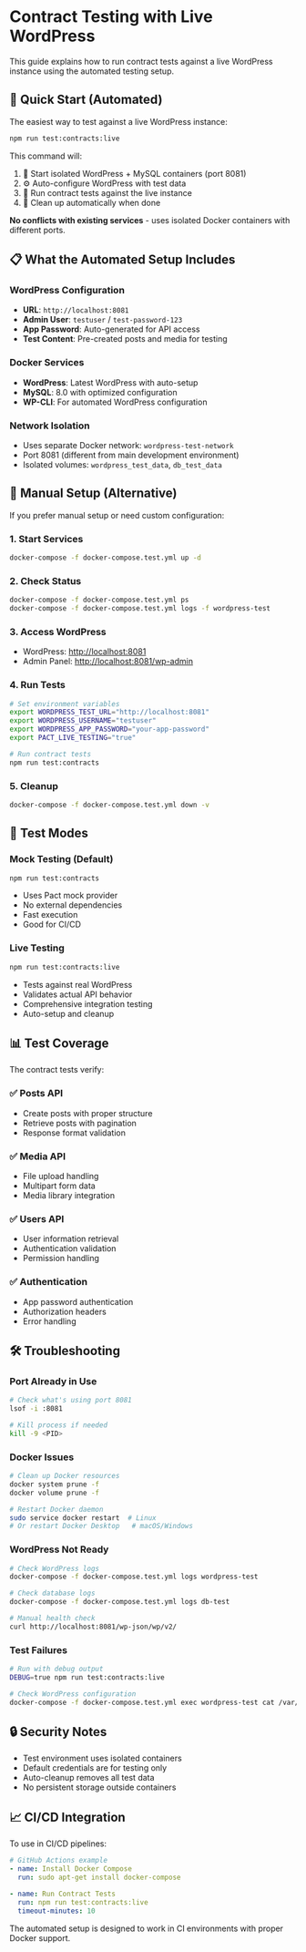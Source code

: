 # Contract Testing with Live WordPress

This guide explains how to run contract tests against a live WordPress instance using the automated testing setup.

## 🚀 Quick Start (Automated)

The easiest way to test against a live WordPress instance:

```bash
npm run test:contracts:live
```

This command will:

1. 🐳 Start isolated WordPress + MySQL containers (port 8081)
2. ⚙️ Auto-configure WordPress with test data
3. 🧪 Run contract tests against the live instance
4. 🧹 Clean up automatically when done

**No conflicts with existing services** - uses isolated Docker containers with different ports.

## 📋 What the Automated Setup Includes

### WordPress Configuration

- **URL**: `http://localhost:8081`
- **Admin User**: `testuser` / `test-password-123`
- **App Password**: Auto-generated for API access
- **Test Content**: Pre-created posts and media for testing

### Docker Services

- **WordPress**: Latest WordPress with auto-setup
- **MySQL**: 8.0 with optimized configuration
- **WP-CLI**: For automated WordPress configuration

### Network Isolation

- Uses separate Docker network: `wordpress-test-network`
- Port 8081 (different from main development environment)
- Isolated volumes: `wordpress_test_data`, `db_test_data`

## 🔧 Manual Setup (Alternative)

If you prefer manual setup or need custom configuration:

### 1. Start Services

```bash
docker-compose -f docker-compose.test.yml up -d
```

### 2. Check Status

```bash
docker-compose -f docker-compose.test.yml ps
docker-compose -f docker-compose.test.yml logs -f wordpress-test
```

### 3. Access WordPress

- WordPress: <http://localhost:8081>
- Admin Panel: <http://localhost:8081/wp-admin>

### 4. Run Tests

```bash
# Set environment variables
export WORDPRESS_TEST_URL="http://localhost:8081"
export WORDPRESS_USERNAME="testuser"
export WORDPRESS_APP_PASSWORD="your-app-password"
export PACT_LIVE_TESTING="true"

# Run contract tests
npm run test:contracts
```

### 5. Cleanup

```bash
docker-compose -f docker-compose.test.yml down -v
```

## 🧪 Test Modes

### Mock Testing (Default)

```bash
npm run test:contracts
```

- Uses Pact mock provider
- No external dependencies
- Fast execution
- Good for CI/CD

### Live Testing

```bash
npm run test:contracts:live
```

- Tests against real WordPress
- Validates actual API behavior
- Comprehensive integration testing
- Auto-setup and cleanup

## 📊 Test Coverage

The contract tests verify:

### ✅ Posts API

- Create posts with proper structure
- Retrieve posts with pagination
- Response format validation

### ✅ Media API  

- File upload handling
- Multipart form data
- Media library integration

### ✅ Users API

- User information retrieval
- Authentication validation
- Permission handling

### ✅ Authentication

- App password authentication
- Authorization headers
- Error handling

## 🛠️ Troubleshooting

### Port Already in Use

```bash
# Check what's using port 8081
lsof -i :8081

# Kill process if needed
kill -9 <PID>
```

### Docker Issues

```bash
# Clean up Docker resources
docker system prune -f
docker volume prune -f

# Restart Docker daemon
sudo service docker restart  # Linux
# Or restart Docker Desktop   # macOS/Windows
```

### WordPress Not Ready

```bash
# Check WordPress logs
docker-compose -f docker-compose.test.yml logs wordpress-test

# Check database logs
docker-compose -f docker-compose.test.yml logs db-test

# Manual health check
curl http://localhost:8081/wp-json/wp/v2/
```

### Test Failures

```bash
# Run with debug output
DEBUG=true npm run test:contracts:live

# Check WordPress configuration
docker-compose -f docker-compose.test.yml exec wordpress-test cat /var/www/html/test-config.json
```

## 🔒 Security Notes

- Test environment uses isolated containers
- Default credentials are for testing only
- Auto-cleanup removes all test data
- No persistent storage outside containers

## 📈 CI/CD Integration

To use in CI/CD pipelines:

```yaml
# GitHub Actions example
- name: Install Docker Compose
  run: sudo apt-get install docker-compose

- name: Run Contract Tests
  run: npm run test:contracts:live
  timeout-minutes: 10
```

The automated setup is designed to work in CI environments with proper Docker support.
